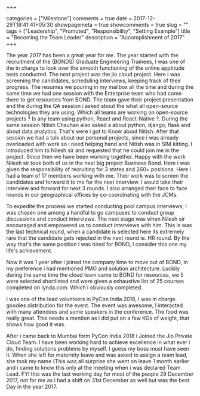 +++

categories = ["Milestone"]
comments = true
date = 2017-12-29T18:41:41+05:30
showpagemeta = true
showcomments = true
slug = ""
tags = ["Leadership", "Promoted", "Responsibility", "Setting Example"]
title = "Becoming the Team Leader"
description = "Accomplishment of 2017"
+++

The year 2017 has been a great year for me. The year started with the recruitment of the (BONDS) Graduate Engineering Trainees, I was one of the in charge to look over the smooth functioning of the online apptitude tests conducted. The next project was the jio cloud project. Here i was screening the candidates, scheduling interviews, keeping track of their progress. The resumes we pouring in my mailbox all the time and during the same time we had one session with the Enterprise team who had come there to get resources from BOND. The team gave their project presentation and the during the QA session i asked about the what all open-source technologies they are using, Which all teams are working on open-source projects ? Is any team using python, React and React-Native ?. During the same session Nitish Chauhan also asked a about python, django, flask and about data analytics. That's were i got to Know about Nitish. After that session we had a talk about our personal projects, since i was already overloaded with work so i need helping hand and Nitish was in SIM kitting. I introduced him to Nilesh sir and requested that he could join me in the project. Since then we have been working together. Happy with the work  Nilesh sir took both of us in the next big project Business Bond. Here i was given the responsibility of recruiting for 3 states and 260+ positions. Here i had a team of 17 members working with me. Their work was to screen the candidates and forward it to me for the next interview. I would take their interview and forward for next 3 rounds. I also arranged their face to face rounds in our geographical offices by co-coordinating with the JCMs.

To expedite the process we started conducting pool campus interviews, I was chosen one among a handful to go campuses to conduct group discussions and conduct interviews. The next stage was when Nilesh sir encouraged and empowered us to conduct interviews with him. This is was the last technical round, when a candidate is selected here its extremely rare that the candidate gets rejected in the next round ie. HR round. By the way that's the same position i was hired for BOND, I consider this one my life's achievement.

Now it was 1 year after i joined the company time to move out of BOND, in my preference i had mentioned PMO and solution architecture. Luckily during the same time the cloud team came to BOND for resources, we 5 were selected shortlisted and were given a exhaustive list of 25 courses completed on lynda.com. Which i obviously completed.

I was one of the lead volunteers in PyCon India 2018, I was in charge goodies distribution for the event. The event was awesome, I interacted with many attendees and some speakers in the conference. The food was really great. This needs a mention as i did put on a few KGs of weight, that shows how good it was.

After i came back to Mumbai form PyCon India 2018 i Joined the Jio Private Cloud Team. I have been working hard to achieve excellence in what ever i do, finding solutions problems by myself. I guess my boss  must have seen it. When she left for maternity leave and was asked to assign a team lead, she took my name (This was all surprise she went on leave 1 month earlier and i came to know this only at the meeting when i was declared Team Lead. FYI this was the last working day for most of the people 29 December 2017, not for me as i had a shift on 31st December as well but was the best Day in the year 2017.
